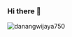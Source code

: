 ### Hi there 👋


<p><img align="left" src="https://github-readme-stats.vercel.app/api/top-langs/?username=danangwijaya750&langs_count=10&layout=compact&hide=html" alt="danangwijaya750" /></p>
